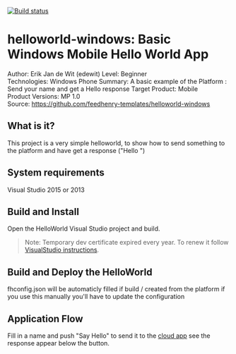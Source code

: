 [![Build status](https://ci.appveyor.com/api/projects/status/lrlv2l28en4saq7e?svg=true)](https://ci.appveyor.com/project/edewit/helloworld-windows)

helloworld-windows: Basic Windows Mobile Hello World App
========================================================
Author: Erik Jan de Wit (edewit)
Level: Beginner  
Technologies: Windows Phone
Summary: A basic example of the Platform : Send your name and get a Hello <name> response
Target Product: Mobile  
Product Versions: MP 1.0   
Source: https://github.com/feedhenry-templates/helloworld-windows

What is it?
-----------

This project is a very simple helloworld, to show how to send something to the platform and have get a response ("Hello <name>")

System requirements
-------------------

Visual Studio 2015 or 2013

Build and Install
-----------------

Open the HelloWorld Visual Studio project and build.

> Note: Temporary dev certificate expired every year. To renew it follow [VisualStudio instructions](https://msdn.microsoft.com/en-us/library/windows/apps/br230260(v=vs.110).aspx).

Build and Deploy the HelloWorld
-------------------------------

fhconfig.json will be automaticly filled if build / created from the platform if you use this manually you'll have to update the configuration

Application Flow
----------------

Fill in a name and push "Say Hello" to send it to the [cloud app](https://github.com/feedhenry-templates/helloworld-cloud) see the response appear below the button.